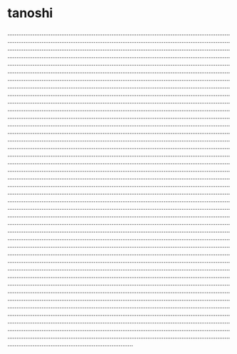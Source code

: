 # tanoshi
..................................................................................................................................................................................................................................................................................................................................................................................................................................................................................................................................................................................................................................................................................................................................................................................................................................................................................................................................................................................................................................................................................................................................................................................................................................................................................................................................................................................................................................................................................................................................................................................................................................................................................................................................................................................................................................................................................................................................................................................................................................................................................................................................................................................................................................................................................................................................................................................................................................................................................................................................................................................................................................................................................................................................................................................................................................................................................................................................................................................................................................................................................................................................................................................................................................................................................................................................................................................................................................................................................................................................................................................................................................................................................................................................................................................................................................................................................................................................................................................................................................................................................................................................................................................................................................................................................................................................................................................................................................................................................................................................................................................................................................................................................................................................................................................................................................................................................................................................................................................................................................................................................................................................................................................................................................................................................................................................................................